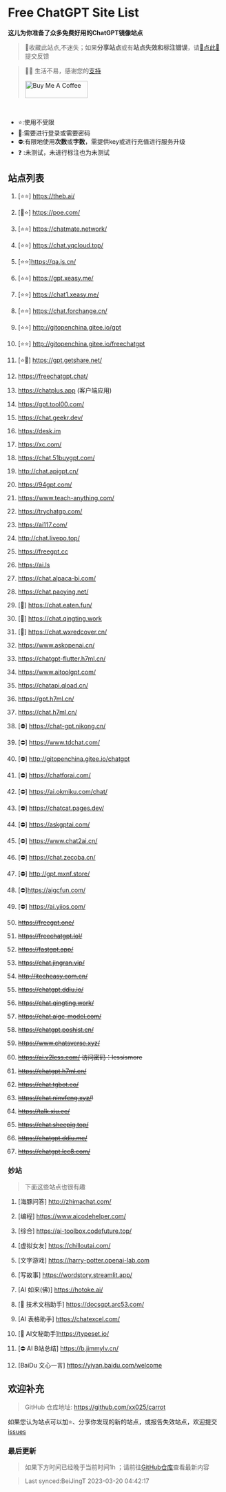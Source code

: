 # Free ChatGPT Site List

**这儿为你准备了众多免费好用的ChatGPT镜像站点**
> 🤭收藏此站点,不迷失；如果**分享站点**或有**站点失效和标注错误**，请[🌺点此🌺](https://github.com/xx025/carrot/issues)提交反馈

> 🧡🧡 生活不易，感谢您的[支持](https://xx025.github.io/pages/zs/)
>
><a href="https://xx025.github.io/pages/zs/" target="_blank"><img src="https://cdn.buymeacoffee.com/buttons/v2/default-blue.png" alt="Buy Me A Coffee" style="height: 40px !important;width: 145px !important;" ></a>

<br/>

- ⭐:使用不受限
- 🔑:需要进行登录或需要密码
- ⛔:有限地使用**次数**或**字数**，需提供key或进行充值进行服务升级
- ❓ :未测试，未进行标注也为未测试

## 站点列表

1. [⭐⭐] https://theb.ai/

2. [🔑⭐] https://poe.com/

3. [⭐⭐] https://chatmate.network/

4. [⭐⭐] https://chat.yqcloud.top/

5. [⭐⭐]https://qa.js.cn/

6. [⭐⭐] https://gpt.xeasy.me/

7. [⭐⭐] https://chat1.xeasy.me/

8. [⭐⭐] https://chat.forchange.cn/

9. [⭐⭐] http://gitopenchina.gitee.io/gpt

10. [⭐⭐] http://gitopenchina.gitee.io/freechatgpt

11. [⭐🔑] https://gpt.getshare.net/

12. https://freechatgpt.chat/

13. https://chatplus.app (客户端应用)

14. https://gpt.tool00.com/

15. https://chat.geekr.dev/

16. https://desk.im

17. https://xc.com/

18. https://chat.51buygpt.com/

19. http://chat.apigpt.cn/

20. https://94gpt.com/

21. https://www.teach-anything.com/

22. https://trychatgp.com/

23. https://ai117.com/

24. http://chat.livepo.top/

25. https://freegpt.cc

26. https://ai.ls

27. https://chat.alpaca-bi.com/

28. https://chat.paoying.net/

29. [🔑] https://chat.eaten.fun/

30. [🔑]  https://chat.qingting.work

31. [🔑] https://chat.wxredcover.cn/

32. https://www.askopenai.cn/

33. https://chatgpt-flutter.h7ml.cn/

34. https://www.aitoolgpt.com/

35. https://chatapi.qload.cn/

36. https://gpt.h7ml.cn/

37. https://chat.h7ml.cn/

38. [⛔] https://chat-gpt.nikong.cn/

39. [⛔] https://www.tdchat.com/

40. [⛔]  http://gitopenchina.gitee.io/chatgpt

41. [⛔] https://chatforai.com/

42. [⛔] https://ai.okmiku.com/chat/

43. [⛔] https://chatcat.pages.dev/

44. [⛔] https://askgptai.com/

45. [⛔] https://www.chat2ai.cn/

46. [⛔] https://chat.zecoba.cn/

47. [⛔] http://gpt.mxnf.store/

48. [⛔]https://aigcfun.com/

49. [⛔] https://ai.yiios.com/

50. ~~https://freegpt.one/~~

51. ~~https://freechatgpt.lol/~~

52. ~~https://fastgpt.app/~~

53. ~~https://chat.jingran.vip/~~

54. ~~http://itecheasy.com.cn/~~

55. ~~https://chatgpt.ddiu.io/~~

56. ~~https://chat.qingting.work/~~

57. ~~https://chat.aigc-model.com/~~

58. ~~https://chatgpt.poshist.cn/~~

59. ~~https://www.chatsverse.xyz/~~

60. ~~https://ai.v2less.com/ 访问密码：lessismore~~

61. ~~https://chatgpt.h7ml.cn/~~

62. ~~https://chat.tgbot.co/~~

63. ~~https://chat.ninvfeng.xyz/!~~

64. ~~https://talk.xiu.ee/~~

65. ~~https://chat.sheepig.top/~~

66. ~~https://chatgpt.ddiu.me/~~

67. ~~https://chatgpt.lcc8.com/~~

### 妙站

> 下面这些站点也很有趣

1. [海豚问答] http://zhimachat.com/

2. [编程] https://www.aicodehelper.com/

3. [综合] https://ai-toolbox.codefuture.top/

4. [虚拟女友] https://chilloutai.com/

5. [文字游戏] https://harry-potter.openai-lab.com

6. [写故事] https://wordstory.streamlit.app/

7. [AI 如来(佛)] https://hotoke.ai/

8. [🔑 技术文档助手] https://docsgpt.arc53.com/

9. [AI 表格助手] https://chatexcel.com/

10. [🔑 AI文秘助手]https://typeset.io/

11. [⛔ AI B站总结] https://b.jimmylv.cn/

12. [BaiDu 文心一言] https://yiyan.baidu.com/welcome

## 欢迎补充

> GitHub 仓库地址: https://github.com/xx025/carrot

如果您认为站点可以加⭐、分享你发现的新的站点，或报告失效站点，欢迎提交[issues](https://github.com/xx025/carrot/issues)

### 最后更新

> 如果下方时间已经晚于当前时间1h ；请前往[GitHub仓库](https://github.com/xx025/carrot)查看最新内容

>Last synced:BeiJingT 2023-03-20 04:42:17
